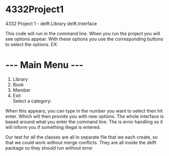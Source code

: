 # 4332Project1
4332 Project 1 - delft.Library delft.Interface

This code will run in the command line. When you run the project you will see options appear.
With these options you use the corresponding buttons to select the options.
EX: 
# --- Main Menu ---
1. Library
2. Book
3. Member
4. Exit<br>
Select a category:

When this appears, you can type in the number you want to select then hit enter. Which will then provide you with new options.
The whole interface is based around what you enter the command line.
The is error handling so it will inform you if something illegal is entered.

Our test for all the classes are all in separate file that we each create, so that we could work without merge conflicts.
They are all inside the delft package so they should run without error
